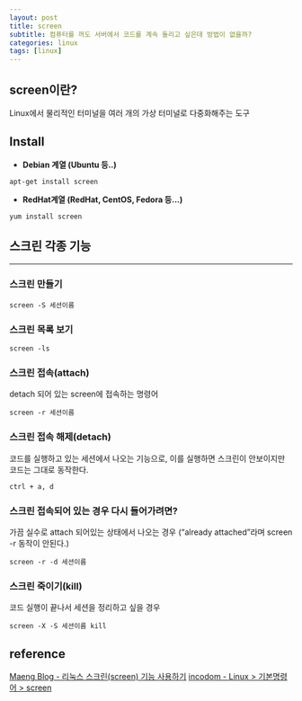 ```yaml
---
layout: post
title: screen
subtitle: 컴퓨터를 꺼도 서버에서 코드를 계속 돌리고 싶은데 방법이 없을까?
categories: linux
tags: [linux]
---
```


## screen이란?

Linux에서 물리적인 터미널을 여러 개의 가상 터미널로 다중화해주는 도구


## Install

- **Debian 계열 (Ubuntu 등..)**

```
apt-get install screen
```

- **RedHat계열 (RedHat, CentOS, Fedora 등...)**

```
yum install screen
```


## **스크린 각종 기능**

---

### **스크린 만들기**

```
screen -S 세션이름
```


### **스크린 목록 보기**

```
screen -ls
```


### **스크린 접속(attach)**

detach 되어 있는 screen에 접속하는 명령어

```
screen -r 세션이름
```


### **스크린 접속 해제(detach)**

코드를 실행하고 있는 세션에서 나오는 기능으로, 이를 실행하면 스크린이 안보이지만 코드는 그대로 동작한다.

```
ctrl + a, d
```


### **스크린 접속되어 있는 경우 다시 들어가려면?**

가끔 실수로 attach 되어있는 상태에서 나오는 경우 (“already attached”라며 screen -r 동작이 안된다.)

```
screen -r -d 세션이름
```


### **스크린 죽이기(kill)**

코드 실행이 끝나서 세션을 정리하고 싶을 경우

```
screen -X -S 세션이름 kill
```


## reference

[Maeng Blog - 리눅스 스크린(screen) 기능 사용하기](https://menghanii.github.io/posts/LinuxScreen/)
[incodom - Linux > 기본명령어 > screen](http://www.incodom.kr/Linux/%EA%B8%B0%EB%B3%B8%EB%AA%85%EB%A0%B9%EC%96%B4/screen)